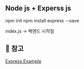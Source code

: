 ## Node js + Experss js


npm init
npm install express --save

index.js -> 벡엔드 시작점

## 📌 참고 
[Express Example](https://expressjs.com/en/starter/hello-world.html)